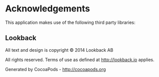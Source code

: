# Acknowledgements
This application makes use of the following third party libraries:

## Lookback

All text and design is copyright © 2014 Lookback AB

All rights reserved. Terms of use as defined at http://lookback.io applies.

Generated by CocoaPods - http://cocoapods.org
